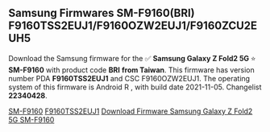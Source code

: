 <h2>Samsung Firmwares SM-F9160(BRI) F9160TSS2EUJ1/F9160OZW2EUJ1/F9160ZCU2EUH5</h2>
Download the Samsung firmware for the ✅ <strong>Samsung Galaxy Z Fold2 5G </strong> ⭐ <strong>SM-F9160</strong> with product code <strong>BRI</strong> <strong> from Taiwan</strong>. This firmware has version number PDA <strong>F9160TSS2EUJ1</strong> and CSC F9160OZW2EUJ1. The operating system of this firmware is Android R , with build date 2021-11-05. Changelist <strong>22340428</strong>.


[SM-F9160](https://samfirm.shop/samsung/model/SM-F9160)
[F9160TSS2EUJ1](https://samfirm.shop/samsung/pda/F9160TSS2EUJ1)
[Download Firmware Samsung Galaxy Z Fold2 5G SM-F9160](https://samfirm.shop/samsung/firmware/472238)
